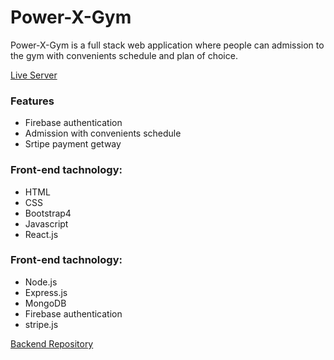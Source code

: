 # Power-X-Gym
<p>
    Power-X-Gym is a full stack web application where people can admission to the gym with convenients schedule and plan of choice.
</p>

<a href="http://https://power-gym-00.netlify.app/" target="_blank">Live Server</a>

### Features
<ul>
    <li>Firebase authentication</li>
    <li>Admission with convenients schedule</li>
    <li>Srtipe payment getway</li>
</ul>

### Front-end tachnology:

<ul>
    <li>HTML</li>
    <li>CSS</li>
    <li>Bootstrap4</li>
    <li>Javascript</li>
    <li>React.js</li>
</ul>

### Front-end tachnology:
<ul>
    <li>Node.js</li>
    <li>Express.js</li>
    <li>MongoDB</li>
    <li>Firebase authentication</li>
    <li>stripe.js</li>
</ul>

<a href="https://github.com/sarowar-hosen1/power-x-gym-server" target="_blank">Backend Repository</a>
